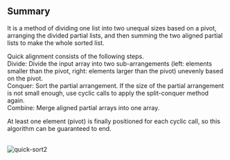 ## Summary

It is a method of dividing one list into two unequal sizes based on a pivot, arranging the divided partial lists, and then summing the two aligned partial lists to make the whole sorted list.

Quick alignment consists of the following steps. <br/>
Divide: Divide the input array into two sub-arrangements (left: elements smaller than the pivot, right: elements larger than the pivot) unevenly based on the pivot. <br/>
Conquer: Sort the partial arrangement. If the size of the partial arrangement is not small enough, use cyclic calls to apply the split-conquer method again. <br/>
Combine: Merge aligned partial arrays into one array. <br/>

At least one element (pivot) is finally positioned for each cyclic call, so this algorithm can be guaranteed to end.
<br/>
<br/>

![quick-sort2](https://github.com/Seol-hub/Struct-QuickSort/assets/141290630/b962bd5d-7419-4d92-a777-cfbad0b1d4d7)
